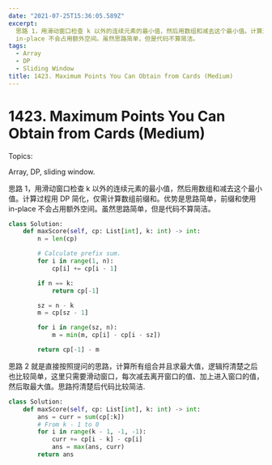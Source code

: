 ```yaml
---
date: "2021-07-25T15:36:05.589Z"
excerpt:
  思路 1，用滑动窗口检查 k 以外的连续元素的最小值，然后用数组和减去这个最小值。计算过程用 DP 简化，仅需计算数组前缀和。优势是思路简单，前缀和使用
  in-place 不会占用额外空间。虽然思路简单，但是代码不算简洁。
tags:
  - Array
  - DP
  - Sliding Window
title: 1423. Maximum Points You Can Obtain from Cards (Medium)
---
```


# 1423. Maximum Points You Can Obtain from Cards (Medium)

Topics:

Array, DP, sliding window.

思路 1，用滑动窗口检查 k 以外的连续元素的最小值，然后用数组和减去这个最小值。计算过程用 DP 简化，仅需计算数组前缀和。优势是思路简单，前缀和使用 in-place 不会占用额外空间。虽然思路简单，但是代码不算简洁。

```python
class Solution:
    def maxScore(self, cp: List[int], k: int) -> int:
        n = len(cp)

        # Calculate prefix sum.
        for i in range(1, n):
            cp[i] += cp[i - 1]

        if n == k:
            return cp[-1]

        sz = n - k
        m = cp[sz - 1]

        for i in range(sz, n):
            m = min(m, cp[i] - cp[i - sz])

        return cp[-1] - m
```

思路 2 就是直接按照提问的思路，计算所有组合并且求最大值，逻辑捋清楚之后也比较简单，这里只需要滑动窗口，每次减去离开窗口的值、加上进入窗口的值，然后取最大值。思路捋清楚后代码比较简洁.

```python
class Solution:
    def maxScore(self, cp: List[int], k: int) -> int:
        ans = curr = sum(cp[:k])
        # From k - 1 to 0
        for i in range(k - 1, -1, -1):
            curr += cp[i - k] - cp[i]
            ans = max(ans, curr)
        return ans
```

